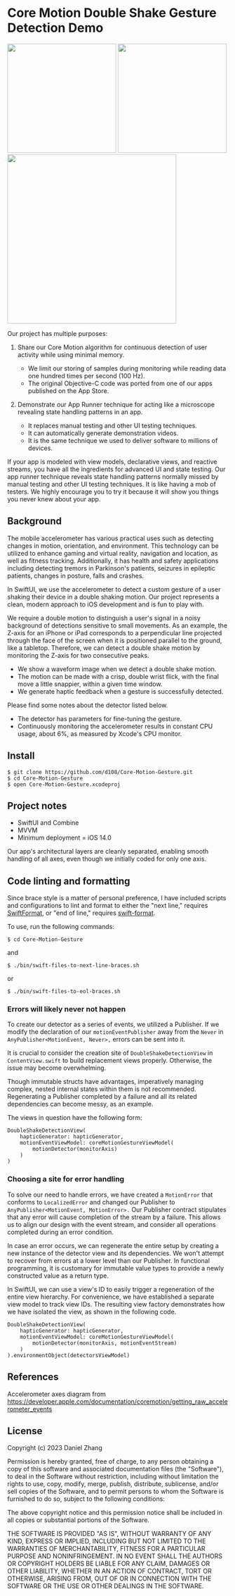 # Core Motion Double Shake Gesture Detection Demo

<p float="left">
    <img src="image/double-shake-demo.png" width="248" />
    <img src="image/CoreMotionGestureDemo.gif" width="248" />
    <img src="image/accelerometer_axes.png" width="385" /> 
</p>

Our project has multiple purposes:

1. Share our Core Motion algorithm for continuous detection of user activity while using minimal memory.

    - We limit our storing of samples during monitoring while reading data one hundred times per second (100 Hz).
    - The original Objective-C code was ported from one of our apps published on the App Store.

2. Demonstrate our App Runner technique for acting like a microscope revealing state handling patterns in an app.

    - It replaces manual testing and other UI testing techniques.
    - It can automatically generate demonstration videos.
    - It is the same technique we used to deliver software to millions of devices.

If your app is modeled with view models, declarative views, and reactive streams, you have all the ingredients for advanced UI and state testing.
Our app runner technique reveals state handling patterns normally missed by manual testing and other UI testing techniques.
It is like having a mob of testers. We highly encourage you to try it because it will show you things you never knew about your app.

## Background

The mobile accelerometer has various practical uses such as detecting changes in motion, orientation, and environment. This technology can be utilized to enhance gaming and virtual reality, navigation and location, as well as fitness tracking. Additionally, it has health and safety applications including detecting tremors in Parkinson's patients, seizures in epileptic patients, changes in posture, falls and crashes.

In SwiftUI, we use the accelerometer to detect a custom gesture of a user shaking their device in a double shaking motion. Our project represents a clean, modern approach to iOS development and is fun to play with.

We require a double motion to distinguish a user's signal in a noisy background of detections sensitive to small movements.
As an example, the Z-axis for an iPhone or iPad corresponds to a perpendicular line projected through the face of the screen when it is positioned parallel to the ground, like a tabletop. Therefore, we can detect a double shake motion by monitoring the Z-axis for two consecutive peaks.

- We show a waveform image when we detect a double shake motion.
- The motion can be made with a crisp, double wrist flick, with the final move a little snappier, within a given time window.
- We generate haptic feedback when a gesture is successfully detected.

Please find some notes about the detector listed below.

- The detector has parameters for fine-tuning the gesture.
- Continuously monitoring the accelerometer results in constant CPU usage, about 6%, as measured by Xcode's CPU monitor.

## Install

    $ git clone https://github.com/d108/Core-Motion-Gesture.git
    $ cd Core-Motion-Gesture
    $ open Core-Motion-Gesture.xcodeproj

## Project notes

- SwiftUI and Combine
- MVVM
- Minimum deployment = iOS 14.0

Our app's architectural layers are cleanly separated, enabling smooth handling of all axes, even though we initially coded for only one axis.

## Code linting and formatting

Since brace style is a matter of personal preference, I have included scripts
and configurations to lint and format to either the "next line," requires
[SwiftFormat](https://github.com/nicklockwood/SwiftFormat), or "end of line,"
requires [swift-format](https://github.com/apple/swift-format). 

To use, run the following commands:

    $ cd Core-Motion-Gesture

and

	$ ./bin/swift-files-to-next-line-braces.sh

or

	$ ./bin/swift-files-to-eol-braces.sh


### Errors will likely never not happen

To create our detector as a series of events, we utilized a Publisher. If we modify the declaration of our `motionEventPublisher` away from the `Never` in `AnyPublisher<MotionEvent, Never>,` errors can be sent into it.

It is crucial to consider the creation site of `DoubleShakeDetectionView` in `ContentView.swift` to build replacement views properly. Otherwise, the issue may become overwhelming.

Though immutable structs have advantages, imperatively managing complex, nested internal states within them is not recommended. Regenerating a Publisher completed by a failure and all its related dependencies can become messy, as an example.

The views in question have the following form:

    DoubleShakeDetectionView(
        hapticGenerator: hapticGenerator,
        motionEventViewModel: coreMotionGestureViewModel(
            motionDetector(monitorAxis)
        )
    )

### Choosing a site for error handling

To solve our need to handle errors, we have created a `MotionError` that conforms to `LocalizedError` and changed our Publisher to `AnyPublisher<MotionEvent, MotionError>.` Our Publisher contract stipulates that any error will cause completion of the stream by a failure. This allows us to align our design with the event stream, and consider all operations completed during an error condition.

In case an error occurs, we can regenerate the entire setup by creating a new instance of the detector view and its dependencies. We won't attempt to recover from errors at a lower level than our Publisher. In functional programming, it is customary for immutable value types to provide a newly constructed value as a return type.

In SwiftUI, we can use a view's ID to easily trigger a regeneration of the entire view hierarchy. For convenience, we have established a separate view model to track view IDs. The resulting view factory demonstrates how we have isolated the view, as shown in the following code.

    DoubleShakeDetectionView(
        hapticGenerator: hapticGenerator,
        motionEventViewModel: coreMotionGestureViewModel(
            motionDetector(monitorAxis, motionEventStream)
        )
    ).environmentObject(detectorsViewModel)

## References

Accelerometer axes diagram from https://developer.apple.com/documentation/coremotion/getting_raw_accelerometer_events

## License

Copyright (c) 2023 Daniel Zhang

Permission is hereby granted, free of charge, to any person obtaining a copy
of this software and associated documentation files (the "Software"), to deal
in the Software without restriction, including without limitation the rights
to use, copy, modify, merge, publish, distribute, sublicense, and/or sell
copies of the Software, and to permit persons to whom the Software is
furnished to do so, subject to the following conditions:

The above copyright notice and this permission notice shall be included in all
copies or substantial portions of the Software.

THE SOFTWARE IS PROVIDED "AS IS", WITHOUT WARRANTY OF ANY KIND, EXPRESS OR
IMPLIED, INCLUDING BUT NOT LIMITED TO THE WARRANTIES OF MERCHANTABILITY,
FITNESS FOR A PARTICULAR PURPOSE AND NONINFRINGEMENT. IN NO EVENT SHALL THE
AUTHORS OR COPYRIGHT HOLDERS BE LIABLE FOR ANY CLAIM, DAMAGES OR OTHER
LIABILITY, WHETHER IN AN ACTION OF CONTRACT, TORT OR OTHERWISE, ARISING FROM,
OUT OF OR IN CONNECTION WITH THE SOFTWARE OR THE USE OR OTHER DEALINGS IN THE
SOFTWARE.
